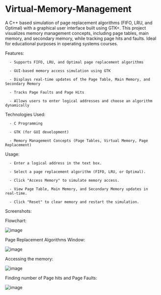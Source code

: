 # Virtual-Memory-Management
  
  A C++ based simulation of page replacement algorithms (FIFO, LRU, and Optimal) with a graphical user interface built using GTK+. This project visualizes memory   management concepts, including page tables, main memory, and secondary memory, while tracking page hits and faults. Ideal for educational purposes in operating systems courses.

Features:
```
  - Supports FIFO, LRU, and Optimal page replacement algorithms
  
  - GUI-based memory access simulation using GTK
  
  - Displays real-time updates of the Page Table, Main Memory, and Secondary Memory
  
  - Tracks Page Faults and Page Hits
  
  - Allows users to enter logical addresses and choose an algorithm dynamically
```
Technologies Used:
```
  - C Programming
  
  - GTK (for GUI development)
  
  - Memory Management Concepts (Page Tables, Virtual Memory, Page Replacement)
```
Usage:
```
  - Enter a logical address in the text box.
  
  - Select a page replacement algorithm (FIFO, LRU, or Optimal).
  
  - Click "Access Memory" to simulate memory access.
  
  - View Page Table, Main Memory, and Secondary Memory updates in real-time.
  
  - Click "Reset" to clear memory and restart the simulation.
```
Screenshots:
  
  Flowchart:
  
  ![image](https://github.com/user-attachments/assets/9285337a-0144-410a-a847-fc932d2957ee)
  
  Page Replacement Algorithms Window:
  
  ![image](https://github.com/user-attachments/assets/bd241bb5-bbbe-46c8-b971-254f72b91be2)
  
  Accessing the memory:
  
  ![image](https://github.com/user-attachments/assets/ad3d9f1a-d189-4c31-953b-685dd418672f)
  
  Finding number of Page hits and Page Faults:
  
  ![image](https://github.com/user-attachments/assets/cd16c9e9-1bb2-41e5-8cee-dc32f934f41b)
